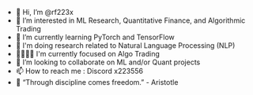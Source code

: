- 👋 Hi, I’m @rf223x
- 👀 I’m interested in ML Research, Quantitative Finance, and Algorithmic Trading
- 🌱 I’m currently learning PyTorch and TensorFlow
- 🔬 I'm doing research related to Natural Language Processing (NLP)
- 👨‍👩‍👧‍👦 I'm currently focused on Algo Trading
- 💞️ I’m looking to collaborate on ML and/or Quant projects
- 📫 How to reach me : Discord x223556
- 🔑 “Through discipline comes freedom.” - Aristotle

<!---
rf223x/rf223x is a ✨ special ✨ repository because its `README.md` (this file) appears on your GitHub profile.
You can click the Preview link to take a look at your changes.
--->
